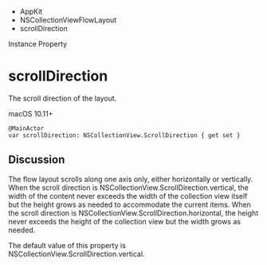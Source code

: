 

- AppKit
- NSCollectionViewFlowLayout
-  scrollDirection 

Instance Property

# scrollDirection

The scroll direction of the layout.

macOS 10.11+

``` source
@MainActor
var scrollDirection: NSCollectionView.ScrollDirection { get set }
```

## Discussion

The flow layout scrolls along one axis only, either horizontally or vertically. When the scroll direction is NSCollectionView.ScrollDirection.vertical, the width of the content never exceeds the width of the collection view itself but the height grows as needed to accommodate the current items. When the scroll direction is NSCollectionView.ScrollDirection.horizontal, the height never exceeds the height of the collection view but the width grows as needed.

The default value of this property is NSCollectionView.ScrollDirection.vertical.

